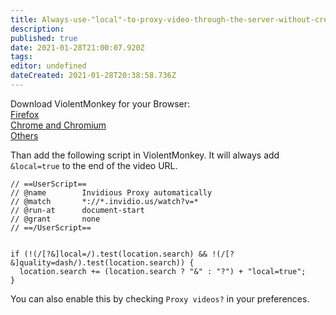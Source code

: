 ```yaml
---
title: Always-use-"local"-to-proxy-video-through-the-server-without-creating-an-account
description: 
published: true
date: 2021-01-28T21:00:07.920Z
tags: 
editor: undefined
dateCreated: 2021-01-28T20:38:58.736Z
---
```


Download ViolentMonkey for your Browser:  
[Firefox](https://addons.mozilla.org/en-US/firefox/addon/violentmonkey/)  
[Chrome and Chromium](https://chrome.google.com/webstore/detail/violentmonkey/jinjaccalgkegednnccohejagnlnfdag)  
[Others](https://violentmonkey.github.io/get-it/)  

Than add the following script in ViolentMonkey. It will always add `&local=true` to the end of the video URL.

```
// ==UserScript==
// @name        Invidious Proxy automatically
// @match       *://*.invidio.us/watch?v=*
// @run-at      document-start
// @grant       none
// ==/UserScript==


if (!(/[?&]local=/).test(location.search) && !(/[?&]quality=dash/).test(location.search)) {
  location.search += (location.search ? "&" : "?") + "local=true";
}
```

You can also enable this by checking `Proxy videos?` in your preferences.